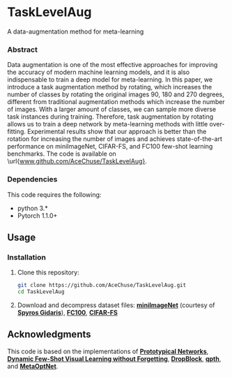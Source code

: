 # TaskLevelAug
A data-augmentation method for meta-learning

### Abstract

Data augmentation is one of the most effective approaches for improving the accuracy of modern machine learning models, and it is also indispensable to train a deep model for meta-learning. In this paper, we introduce a task augmentation method by rotating, which increases the number of classes by rotating the original images 90, 180 and 270 degrees, different from traditional augmentation methods which increase the number of images. With a larger amount of classes, we can sample more diverse task instances during training. Therefore, task augmentation by rotating allows us to train a deep network by meta-learning methods with little over-fitting. Experimental results show that our approach is better than the rotation for increasing the number of images and achieves state-of-the-art performance on miniImageNet, CIFAR-FS, and FC100 few-shot learning benchmarks. The code is available on \url{www.github.com/AceChuse/TaskLevelAug}.

### Dependencies
This code requires the following:
* python 3.\*
* Pytorch 1.1.0+

## Usage

### Installation

1. Clone this repository:
    ```bash
    git clone https://github.com/AceChuse/TaskLevelAug.git
    cd TaskLevelAug
    ```
2. Download and decompress dataset files: [**miniImageNet**](https://drive.google.com/file/d/1fJAK5WZTjerW7EWHHQAR9pRJVNg1T1Y7/view?usp=sharing) (courtesy of [**Spyros Gidaris**](https://github.com/gidariss/FewShotWithoutForgetting)), [**FC100**](https://drive.google.com/file/d/1_ZsLyqI487NRDQhwvI7rg86FK3YAZvz1/view?usp=sharing), [**CIFAR-FS**](https://drive.google.com/file/d/1GjGMI0q3bgcpcB_CjI40fX54WgLPuTpS/view?usp=sharing)



## Acknowledgments

This code is based on the implementations of [**Prototypical Networks**](https://github.com/cyvius96/prototypical-network-pytorch),  [**Dynamic Few-Shot Visual Learning without Forgetting**](https://github.com/gidariss/FewShotWithoutForgetting), [**DropBlock**](https://github.com/miguelvr/dropblock), [**qpth**](https://github.com/locuslab/qpth), and [**MetaOptNet**](https://github.com/kjunelee/MetaOptNet).
